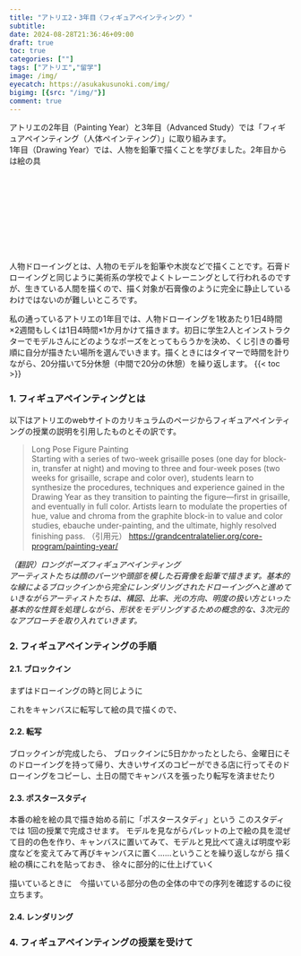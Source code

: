 ```yaml
---
title: "アトリエ2・3年目〈フィギュアペインティング〉"
subtitle: 
date: 2024-08-28T21:36:46+09:00
draft: true
toc: true
categories: [""]
tags: ["アトリエ","留学"]
image: /img/
eyecatch: https://asukakusunoki.com/img/
bigimg: [{src: "/img/"}]
comment: true
---
```


アトリエの2年目（Painting Year）と3年目（Advanced Study）では「フィギュアペインティング（人体ペインティング）」に取り組みます。   
1年目（Drawing Year）では、人物を鉛筆で描くことを学びました。2年目からは絵の具

<div class="iframely-embed"><div class="iframely-responsive" style="height: 140px; padding-bottom: 0;"><a href="https://asukakusunoki.com/post/2023-03-27-atelier/" data-iframely-url="//iframely.net/RrgCt9L"></a></div></div><script async src="//iframely.net/embed.js"></script>


人物ドローイングとは、人物のモデルを鉛筆や木炭などで描くことです。石膏ドローイングと同じように美術系の学校でよくトレーニングとして行われるのですが、生きている人間を描くので、描く対象が石膏像のように完全に静止しているわけではないのが難しいところです。

私の通っているアトリエの1年目では、人物ドローイングを1枚あたり1日4時間×2週間もしくは1日4時間×1か月かけて描きます。初日に学生2人とインストラクターでモデルさんにどのようなポーズをとってもらうかを決め、くじ引きの番号順に自分が描きたい場所を選んでいきます。描くときにはタイマーで時間を計りながら、20分描いて5分休憩（中間で20分の休憩）を繰り返します。
{{< toc >}}

### 1. フィギュアペインティングとは
以下はアトリエのwebサイトのカリキュラムのページからフィギュアペインティングの授業の説明を引用したものとその訳です。

> Long Pose Figure Painting  
Starting with a series of two-week grisaille poses (one day for block-in, transfer at night) and moving to three and four-week poses (two weeks for grisaille, scrape and color over), students learn to synthesize the procedures, techniques and experience gained in the Drawing Year as they transition to painting the figure—first in grisaille, and eventually in full color. Artists learn to modulate the properties of hue, value and chroma from the graphite block-in to value and color studies, ebauche under-painting, and the ultimate, highly resolved finishing pass. 
（引用元） https://grandcentralatelier.org/core-program/painting-year/ 

*（翻訳）ロングポーズフィギュアペインティング*  
*アーティストたちは顔のパーツや頭部を模した石膏像を鉛筆で描きます。基本的な線によるブロックインから完全にレンダリングされたドローイングへと進めていきながらアーティストたちは、構図、比率、光の方向、明度の扱い方といった基本的な性質を処理しながら、形状をモデリングするための概念的な、3次元的なアプローチを取り入れていきます。*

### 2. フィギュアペインティングの手順

#### 2.1. ブロックイン
まずはドローイングの時と同じように

これをキャンバスに転写して絵の具で描くので、


#### 2.2. 転写
ブロックインが完成したら、
ブロックインに5日かかったとしたら、金曜日にそのドローイングを持って帰り、大きいサイズのコピーができる店に行ってそのドローイングをコピーし、土日の間でキャンバスを張ったり転写を済ませたり

#### 2.3. ポスタースタディ
本番の絵を絵の具で描き始める前に「ポスタースタディ」という
このスタディでは
1回の授業で完成させます。
モデルを見ながらパレットの上で絵の具を混ぜて目的の色を作り、キャンバスに置いてみて、モデルと見比べて違えば明度や彩度などを変えてみて再びキャンバスに置く……ということを繰り返しながら
描く絵の横にこれを貼っておき、
徐々に部分的に仕上げていく　

描いているときに　今描いている部分の色の全体の中での序列を確認するのに役立ちます。


#### 2.4. レンダリング




### 4. フィギュアペインティングの授業を受けて